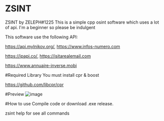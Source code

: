 # ZSINT
ZSINT by ZELEPH#1225
This is a simple cpp osint software which uses a lot of api. I'm a beginner so please be indulgent

This software use the following API:

https://api.mylnikov.org/, https://www.infos-numero.com

https://ipapi.co/, https://isitarealemail.com

https://www.annuaire-inverse.mobi

#Required Library
You must install cpr & boost

https://github.com/libcpr/cpr

#Preview
![image](https://user-images.githubusercontent.com/83141130/212472348-68b7ff3a-884d-4430-a272-19f0f69d4b90.png)

#How to use
Compile code or download .exe release.

zsint help for see all commands
